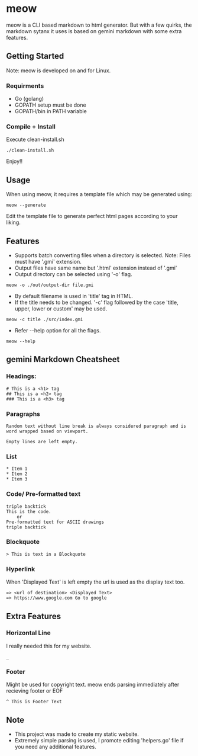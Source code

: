 # meow

meow is a CLI based markdown to html generator. But with a few quirks, the markdown sytanx it uses is based on gemini markdown with some extra features.

## Getting Started

Note: meow is developed on and for Linux.

### Requirments

* Go (golang)
* GOPATH setup must be done
* GOPATH/bin in PATH variable

### Compile + Install

Execute clean-install.sh

```
./clean-install.sh
```

Enjoy!!

## Usage

When using meow, it requires a template file which may be generated using:

```
meow --generate
```

Edit the template file to generate perfect html pages according to your liking.

## Features

* Supports batch converting files when a directory is selected.
Note: Files must have '.gmi' extension.
* Output files have same name but '.html' extension instead of '.gmi'
* Output directory can be selected using '-o' flag.

```
meow -o ./out/output-dir file.gmi
```

* By default filename is used in 'title' tag in HTML.
* If the title needs to be changed. '-c' flag followed by the case 'title, upper, lower or custom' may be used.

```
meow -c title ./src/index.gmi
```

* Refer --help option for all the flags.

```
meow --help
```

## gemini Markdown Cheatsheet

### Headings:

```
# This is a <h1> tag
## This is a <h2> tag
### This is a <h3> tag
```

### Paragraphs

```
Random text without line break is always considered paragraph and is word wrapped based on viewport.

Empty lines are left empty.
```

### List

```
* Item 1
* Item 2
* Item 3
```

### Code/ Pre-formatted text

```
triple backtick
This is the code.
	or
Pre-formatted text for ASCII drawings
triple backtick
```

### Blockquote

```
> This is text in a Blockquote
```

### Hyperlink

When 'Displayed Text' is left empty the url is used as the display text too.

```
=> <url of destination> <Displayed Text>
=> https://www.google.com Go to google
```

## Extra Features

### Horizontal Line

I really needed this for my website.

```
_
```

### Footer

Might be used for copyright text. meow ends parsing immediately after recieving footer or EOF

```
^ This is Footer Text
```

## Note

* This project was made to create my static website.
* Extremely simple parsing is used, I promote editing 'helpers.go' file if you need any additional features.
